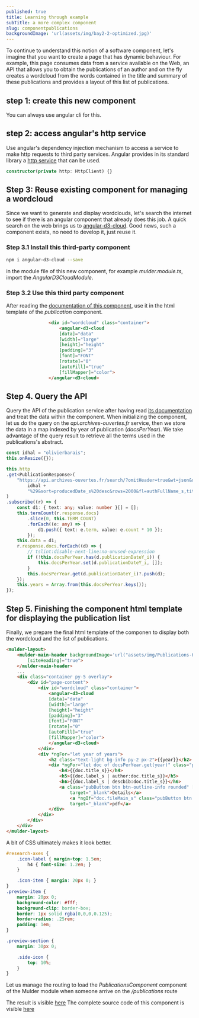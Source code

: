 ```yaml
---
published: true
title: Learning through example
subTitle: a more complex component
slug: componentpublications
backgroundImage: 'url(assets/img/bay2-2-optimized.jpg)'
---
```


To continue to understand this notion of a software component, let's imagine that you want to create a page that has dynamic behaviour. For example, this page consumes data from a service available on the Web, an API that allows you to obtain the publications of an author and on the fly creates a wordcloud from the words contained in the title and summary of these publications and provides a layout of this list of publications. 

## step 1: create this new component

You can always use angular cli for this. 

## step 2: access angular's http service

Use angular's dependency injection mechanism to access a service to make http requests to third party services. Angular provides in its standard library a [http service](https://angular.io/guide/http) that can be used.


```ts
constructor(private http: HttpClient) {}
```

## Step 3: Reuse existing component for managing a wordcloud

Since we want to generate and display wordclouds, let's search the internet to see if there is an angular component that already does this job. A quick search on the web brings us to [angular-d3-cloud](https://www.npmjs.com/package/angular-d3-cloud). Good news, such a component exists, no need to develop it, just reuse it. 

### Step 3.1 Install this third-party component

```bash
npm i angular-d3-cloud --save
```

in the module file of this new component, for example *mulder.module.ts*, import the *AngularD3CloudModule*. 

### Step 3.2 Use this third party component

After reading the [documentation of this component](https://github.com/maitrungduc1410/d3-cloud-angular), use it in the html template of the *publication* component. 

```html
                <div id="wordcloud" class="container">
                    <angular-d3-cloud
                    [data]="data"
                    [width]="large"
                    [height]="height"
                    [padding]="3"
                    [font]="FONT"
                    [rotate]="0"
                    [autoFill]="true"
                    [fillMapper]="color">
                </angular-d3-cloud>
```

## Step 4. Query the API

Query the API of the publication service after having read [its documentation](https://api.archives-ouvertes.fr/docs/search) and treat the data within the component. When initializing the component, let us do the query on the *api.archives-ouvertes.fr* service, then we store the data in a map indexed by year of publication (*docsPerYear*). We take advantage of the query result to retrieve all the terms used in the publications's abstract. 

```ts
const idhal = "olivierbarais";
this.onResize({});

this.http
.get<PublicationResponse>(
    "https://api.archives-ouvertes.fr/search/?omitHeader=true&wt=json&q=authIdHal_s%3A%28" +
        idhal +
        "%29&sort=producedDate_s%20desc&rows=2000&fl=authFullName_s,title_s,producedDateY_i,label_s,citationFull_s,keyword_s,producedDateY_i,linkExtUrl_s,fileMain_s,description_s,halId_id,language_s,publicationDateY_i,publicationDateY_s,uri_s"
)
.subscribe((r) => {
    const d1: { text: any; value: number }[] = [];
    this.termCount(r.response.docs)
        .slice(0, this.TERM_COUNT)
        .forEach((e: any) => {
            d1.push({ text: e.term, value: e.count * 10 });
        });
    this.data = d1;
    r.response.docs.forEach((d) => {
        // tslint:disable-next-line:no-unused-expression
        if (!this.docsPerYear.has(d.publicationDateY_i)) {
            this.docsPerYear.set(d.publicationDateY_i, []);
        }
        this.docsPerYear.get(d.publicationDateY_i)?.push(d);
    });
    this.years = Array.from(this.docsPerYear.keys());
});
```

## Step 5. Finishing the component html template for displaying the publication list

Finally, we prepare the final html template of the componen to display both the wordcloud and the list of publications.

```html
<mulder-layout>
    <mulder-main-header backgroundImage='url("assets/img/Publications-Header.jpg")' heading="Publications"
        [siteHeading]="true">
    </mulder-main-header>
    ...
    <div class="container py-5 overlay">
        <div id="page-content">
            <div id="wordcloud" class="container">
                <angular-d3-cloud
                [data]="data"
                [width]="large"
                [height]="height"
                [padding]="3"
                [font]="FONT"
                [rotate]="0"
                [autoFill]="true"
                [fillMapper]="color">
                </angular-d3-cloud>
            </div>
            <div *ngFor="let year of years">
                <h2 class="text-light bg-info py-2 px-2">{{year}}</h2>
                <div *ngFor="let doc of docsPerYear.get(year)" class="publication preview-item">
                    <h4>{{doc.title_s}}</h4>
                    <h5>{{doc.label_s | author:doc.title_s}}</h5>
                    <h6>{{doc.label_s | descbib:doc.title_s}}</h6>
                    <a class="pubButton btn btn-outline-info rounded" [href]="doc.uri_s"
                        target="_blank">Details</a>
                        <a *ngIf="doc.fileMain_s" class="pubButton btn btn-outline-info rounded" [href]="doc.fileMain_s"
                        target="_blank">pdf</a>
                </div>
            </div>
        </div>
    </div>
</mulder-layout>
```

A bit of CSS ultimately makes it look better. 

```css
#research-axes {
    .icon-label { margin-top: 1.5em;
        h4 { font-size: 1.2em; }
    }

    .icon-item { margin: 20px 0; }
}
.preview-item {
    margin: 20px 0;
    background-color: #fff;
    background-clip: border-box;
    border: 1px solid rgba(0,0,0,0.125);
    border-radius: .25rem;
    padding: 1em;
}

.preview-section {
    margin: 30px 0;

    .side-icon {
        top: 10%;
    }
}
```

Let us manage the routing to load the *PublicationsComponent* component of the Mulder module when someone arrive on the */publications* route

The result is visible [here](/publications)
The complete source code of this component is visible [here]()